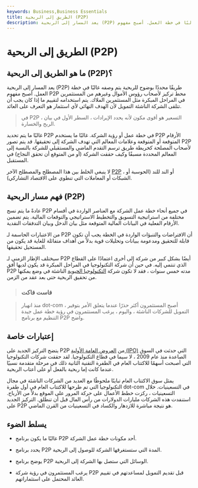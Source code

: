 ```yaml
---
keywords: Business,Business Essentials
title: الطريق إلى الربحية (P2P)
description: يعد المسار إلى الربحية (P2P) طريقًا محددًا بوضوح للربحية يتم وصفه غالبًا في خطة العمل. أصبح مفهوم P2P محط تركيز لأصحاب رؤوس الأموال وغيرهم من المستثمرين في المراحل المبكرة مثل المستثمرين الملاك.
---
```


# الطريق إلى الربحية (P2P)
## ما هو الطريق إلى الربحية (P2P)؟

يعد المسار إلى الربحية (P2P) طريقًا محددًا بوضوح للربحية يتم وصفه غالبًا في خطة العمل. أصبح مفهوم P2P محط تركيز لأصحاب رؤوس الأموال وغيرهم من المستثمرين في المراحل المبكرة مثل المستثمرين الملاك. يتم استخدامه لتقييم ما إذا كان يجب أن تتلقى الشركة الناشئة التمويل لأن الهدف النهائي لأي استثمار هو التعرف على العائد.

> في P2P ، التسعير هو أقوى مكون لأنه يحدد الإيرادات ، السطر الأول في بيان الربح والخسارة.

>

غالبًا ما يتم تحديد P2P في خطة عمل أو رؤية الشركة. غالبًا ما يستخدم P2P الأرقام المتوقعة أو المتوقعة وعلامات المعالم التي تهدف الشركة إلى تحقيقها. قد يتم تصور P2P لأصحاب المصلحة كخريطة طريق ترسم التقدم الماضي والمستقبلي للشركة بالنسبة إلى المعالم المحددة مسبقًا وكيف حققت الشركة (أو من المتوقع أن تحقق النجاح) في المستقبل.

لا ينبغي الخلط بين هذا المصطلح والمصطلح الآخر [P2P](/peer-to-peer-lending) ، أو الند للند (الحوسبة أو الشبكات أو المعاملات التي تنطوي على الاقتصاد التشاركي).

## فهم مسار الربحية (P2P)

عادةً ما يتم نسج P2P في جميع أنحاء خطة عمل الشركة مع العناصر الواردة في أقسام مختلفة من استراتيجية التسويق والتخطيط الاستراتيجي والتوقعات المالية. يتم تضمين الأرقام الفعلية في البيانات المالية المتوقعة مثل بيان الدخل وبيان التدفقات النقدية.

من الاعتبارات الحاسمة لـ P2P أن الافتراضات والتنبؤات الواردة في الخطة يجب أن تكون قابلة للتحقيق ومدعومة ببيانات وتحليلات قوية بدلاً من أهداف متفائلة للغاية قد يكون من المستحيل تحقيقها.

سيختلف الإطار الزمني لـ P2P أيضًا بشكل كبير من شركة إلى أخرى اعتمادًا على القطاع الذي تنتمي إليه. في حين أن شركة التكنولوجيا في المراحل المبكرة قد يكون لديها أفق P2P مدته خمس سنوات ، فقد لا تكون شركة [التكنولوجيا الحيوية](/biotechnology) الناشئة في وضع يمكنها من تحقيق الربحية حتى بعد عقد من الزمن.

> ### فاست فاكت

> منذ انهيار dot-com ، أصبح المستثمرون أكثر حذرًا عندما يتعلق الأمر بتوفير التمويل للشركات الناشئة ، واليوم ، يرغب المستثمرون في رؤية خطة عمل جيدة التنظيم مع برنامج P2P واضح.

>

## إعتبارات خاصة

يتضح التركيز الجديد على P2P من [العروض العامة الأولية (IPO)](/ipo) التي حدثت في السوق الصاعدة منذ عام 2009 ، لا سيما في قطاع التكنولوجيا. لقد حققت شركات التكنولوجيا التي أصبحت أسهمًا للاكتتاب العام في الطفرة التقنية الثانية ذلك في مرحلة متقدمة نسبيًا عندما كانت إما ربحية بالفعل أو على أعتاب الربحية.

يمثل سوق الاكتتاب العام تباينًا ملحوظًا مع العديد من الشركات الناشئة في مجال التكنولوجيا التي تم طرحها للاكتتاب العام في أول طفرة dot-com في التسعينيات. خلال التسعينيات ، ركزت خطط الأعمال على حركة المرور على الموقع بدلاً من الأرباح. استنفدت هذه الشركات مليارات الدولارات من رأس المال قبل أن تنطلق. التركيز الجديد على P2P هو نتيجة مباشرة للازدهار والكساد في التسعينيات من القرن الماضي.

## يسلط الضوء

- غالبًا ما يكون برنامج P2P أحد مكونات خطة عمل الشركة.

- يحدد برنامج P2P المدة التي ستستغرقها الشركة للوصول إلى الربحية.

- يوضح برنامج P2P الوسائل التي ستصل بها الشركة إلى الربحية.

- يرغب المستثمرون في رؤية شركة P2P قبل تقديم التمويل لمساعدتهم في تقييم العائد المحتمل على استثماراتهم.

